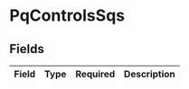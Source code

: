 # PqControlsSqs


## Fields

| Field       | Type        | Required    | Description |
| ----------- | ----------- | ----------- | ----------- |